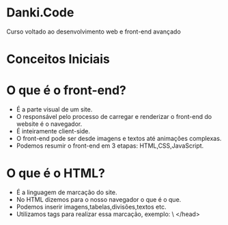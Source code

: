 # Danki.Code
Curso voltado ao desenvolvimento web e front-end avançado

# Conceitos Iniciais
# O que é o front-end?

* É a parte visual de um site.
* O responsável pelo processo de carregar e renderizar o front-end do website é o navegador.
* É inteiramente client-side.
* O front-end pode ser desde imagens e textos até animações complexas.
* Podemos resumir o front-end em 3 etapas: HTML,CSS,JavaScript.

# O que é o HTML?
* É a linguagem de marcação do site.
* No HTML dizemos para o nosso navegador o que é o que.
* Podemos inserir imagens,tabelas,divisões,textos etc.
* Utilizamos tags para realizar essa marcação, exemplo: 
   \ <head><title>Meu Site!</title>\</head>
   
   



